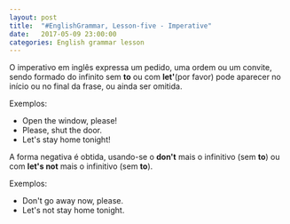 ```yaml
---
layout: post
title:  "#EnglishGrammar, Lesson-five - Imperative"
date:   2017-05-09 23:00:00
categories: English grammar lesson
---
```



O imperativo em inglês expressa um pedido, uma ordem ou um convite, sendo formado do infinito sem **to** ou com **let'**(por favor) pode aparecer no início ou no final da frase, ou ainda ser omitida.

Exemplos:

 - Open the window, please!
 - Please, shut the door.
 - Let's stay home tonight!

A forma negativa é obtida, usando-se o **don't** mais o infinitivo (sem **to**) ou com **let's not** mais o infinitivo (sem **to**).

Exemplos:

 - Don't go away now, please.
 - Let's not stay home tonight.

 
